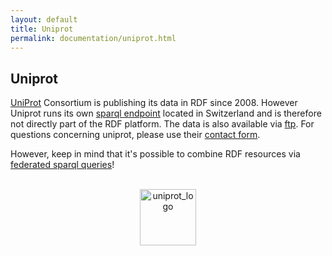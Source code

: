 ```yaml
---
layout: default
title: Uniprot
permalink: documentation/uniprot.html
---
```

## Uniprot
[UniProt](http://www.uniprot.org/) Consortium is publishing its data in RDF since 2008. However Uniprot runs its own [sparql endpoint](http://sparql.uniprot.org/sparql) located in Switzerland and is therefore not directly part of the RDF platform. The data is also available via [ftp](ftp://ftp.uniprot.org/pub/databases/uniprot/current_release/rdf/). For questions concerning uniprot, please use their [contact form](http://www.uniprot.org/contact).

However, keep in mind that it's possible to combine RDF resources via [federated sparql queries](https://www.w3.org/TR/sparql11-federated-query/)!

<br>
<div style="text-align: center">
<img class="hideLink" src="/rdf/static/logos/uniprot_logo.svg" alt="uniprot_logo" height="90" width="90">
</div>
